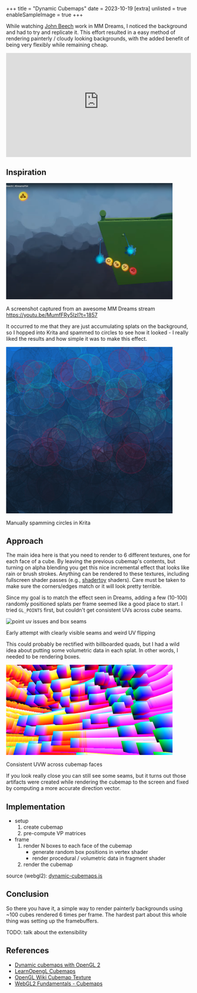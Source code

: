 +++
title = "Dynamic Cubemaps"
date = 2023-10-19
[extra]
unlisted = true
enableSampleImage = true
+++

While watching <a href="https://twitter.com/johnee_b" target="_blank">John Beech</a> work in MM Dreams, I noticed the background and had to try and replicate it. This effort resulted in a easy method of rendering painterly / cloudy looking backgrounds, with the added benefit of being very flexibly while remaining cheap.

<!-- more -->

<div style="position: relative; padding-top: 56.25%;">
  <iframe
    src="https://customer-vv39d21derhw1phl.cloudflarestream.com/f8dfc63da81beb0fb85e5efaae1eb457/iframe?preload=true&poster=https%3A%2F%2Fcustomer-vv39d21derhw1phl.cloudflarestream.com%2Ff8dfc63da81beb0fb85e5efaae1eb457%2Fthumbnails%2Fthumbnail.jpg%3Ftime%3D%26height%3D600"
    style="border: none; position: absolute; top: 0; left: 0; height: 100%; width: 100%;"
    allow="accelerometer; gyroscope; autoplay; encrypted-media; picture-in-picture;"
    allowfullscreen="true"
  ></iframe>
</div>

## Inspiration

<div class="center-align vmargin-1em">
  <img width="90%" alt="Media Molecule Dreams painterly background" src="assets/dreams-background.png" />
  <p class="caption">
    A screenshot captured from an awesome MM Dreams stream <br /> <a href="https://youtu.be/MumfFRy5IzI?t=1857" target="_blank">https://youtu.be/MumfFRy5IzI?t=1857</a>
  </p>
</div>

It occurred to me that they are just accumulating splats on the background, so I hopped into Krita and spammed to circles to see how it looked - I really liked the results and how simple it was to make this effect.

<div class="center-align vmargin-1em">
  <img width="90%" alt="Effect testing in krita" src="assets/krita-circle-spam.png" />
  <p class="caption">
    Manually spamming circles in Krita
  </p>
</div>

## Approach

The main idea here is that you need to render to 6 different textures, one for each face of a cube. By leaving the previous cubemap's contents, but turning on alpha blending you get this nice incremental effect that looks like rain or brush strokes. Anything can be rendered to these textures, including fullscreen shader passes (e.g., <a href="https://shadertoy.com" target="_blank">shadertoy</a> shaders). Care must be taken to make sure the corners/edges match or it will look pretty terrible.

Since my goal is to match the effect seen in Dreams, adding a few (10-100) randomly positioned splats per frame seemed like a good place to start. I tried `GL_POINTS` first, but couldn't get consistent UVs across cube seams.

<div class="center-align vmargin-1em">
  <img width="90%" alt="point uv issues and box seams" src="assets/box-seams.png" />
  <p class="caption">
    Early attempt with clearly visible seams and weird UV flipping
  </p>
</div>

This could probably be rectified with billboarded quads, but I had a wild idea about putting some volumetric data in each splat. In other words, I needed to be rendering boxes.

<div class="center-align vmargin-1em">
  <img width="90%" alt="cubes" src="assets/cube-seams.png" />
  <p class="caption">
    Consistent UVW across cubemap faces
  </p>
</div>

If you look really close you can still see some seams, but it turns out those artifacts were created while rendering the cubemap to the screen and fixed by computing a more accurate direction vector.

## Implementation

- setup
  1. create cubemap
  2. pre-compute VP matrices
- frame
  1. render N boxes to each face of the cubemap
      - generate random box positions in vertex shader
      - render procedural / volumetric data in fragment shader
  2. render the cubemap

<section id="dynamic-cubemaps-content">
  <section class="center-align">
    <canvas width="1024" height="512"></canvas>
  </section>
  <p>
      source (webgl2): <a href="dynamic-cubemaps.js" target="_blank">dynamic-cubemaps.js</a>
  </p>
  <script type="module" src="dynamic-cubemaps.js"></script>
</section>


## Conclusion

So there you have it, a simple way to render painterly backgrounds using ~100 cubes rendered 6 times per frame. The hardest part about this whole thing was setting up the framebuffers.

TODO: talk about the extensibility

## References

- <a href="https://mbroecker.com/project_dynamic_cubemapping.html" target="_blank">Dynamic cubemaps with OpenGL 2</a>
- <a href="https://learnopengl.com/Advanced-OpenGL/Cubemaps" target="_blank">LearnOpengL Cubemaps</a>
- <a href="https://www.khronos.org/opengl/wiki/Cubemap_Textures" target="_blank">OpenGL Wiki Cubemap Texture</a>
- <a href="https://webgl2fundamentals.org/webgl/lessons/webgl-cube-maps.html">WebGL2 Fundamentals - Cubemaps</a>


